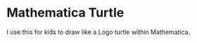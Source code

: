 Mathematica Turtle
==================

I use this for kids to draw like a Logo turtle within Mathematica.



